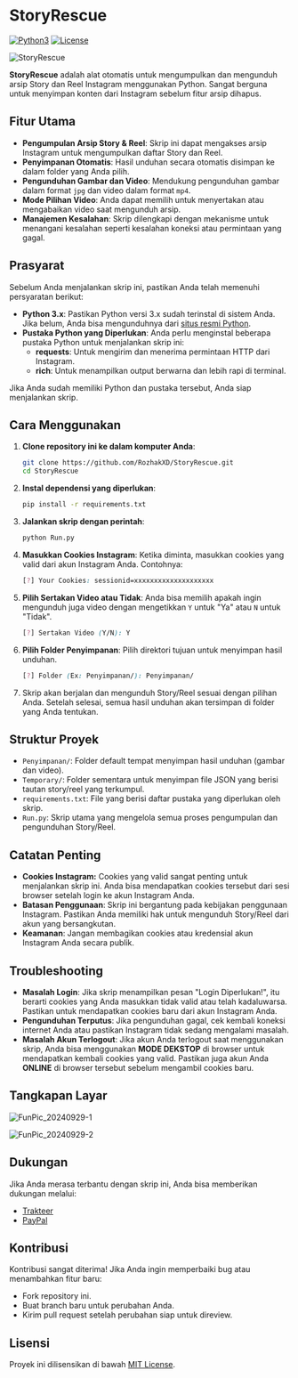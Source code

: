 # StoryRescue
[![Python3](https://img.shields.io/badge/Python-3.x-blue.svg)](https://www.python.org/)
[![License](https://img.shields.io/badge/License-MIT-green.svg)](https://opensource.org/licenses/MIT)

![StoryRescue](https://github.com/user-attachments/assets/43f40bb1-f8b2-4dbd-812a-1dbaaf46f23a)

**StoryRescue** adalah alat otomatis untuk mengumpulkan dan mengunduh arsip Story dan Reel Instagram menggunakan Python. Sangat berguna untuk menyimpan konten dari Instagram sebelum fitur arsip dihapus.

## Fitur Utama
- **Pengumpulan Arsip Story & Reel**: Skrip ini dapat mengakses arsip Instagram untuk mengumpulkan daftar Story dan Reel.
- **Penyimpanan Otomatis**: Hasil unduhan secara otomatis disimpan ke dalam folder yang Anda pilih.
- **Pengunduhan Gambar dan Video**: Mendukung pengunduhan gambar dalam format `jpg` dan video dalam format `mp4`.
- **Mode Pilihan Video**: Anda dapat memilih untuk menyertakan atau mengabaikan video saat mengunduh arsip.
- **Manajemen Kesalahan**: Skrip dilengkapi dengan mekanisme untuk menangani kesalahan seperti kesalahan koneksi atau permintaan yang gagal.

## Prasyarat
Sebelum Anda menjalankan skrip ini, pastikan Anda telah memenuhi persyaratan berikut:

- **Python 3.x**: Pastikan Python versi 3.x sudah terinstal di sistem Anda. Jika belum, Anda bisa mengunduhnya dari [situs resmi Python](https://www.python.org/downloads/).
- **Pustaka Python yang Diperlukan**: Anda perlu menginstal beberapa pustaka Python untuk menjalankan skrip ini:
    - **requests**: Untuk mengirim dan menerima permintaan HTTP dari Instagram.
    - **rich**: Untuk menampilkan output berwarna dan lebih rapi di terminal.

Jika Anda sudah memiliki Python dan pustaka tersebut, Anda siap menjalankan skrip.

## Cara Menggunakan
1. **Clone repository ini ke dalam komputer Anda**:
    ```bash
    git clone https://github.com/RozhakXD/StoryRescue.git
    cd StoryRescue
    ```
2. **Instal dependensi yang diperlukan**:
    ```bash
    pip install -r requirements.txt
    ```
3. **Jalankan skrip dengan perintah**:
    ```bash
    python Run.py
    ```
4. **Masukkan Cookies Instagram**: Ketika diminta, masukkan cookies yang valid dari akun Instagram Anda. Contohnya:
    ```css
    [?] Your Cookies: sessionid=xxxxxxxxxxxxxxxxxxxx
    ```
5. **Pilih Sertakan Video atau Tidak**: Anda bisa memilih apakah ingin mengunduh juga video dengan mengetikkan `Y` untuk "Ya" atau `N` untuk "Tidak".
    ```css
    [?] Sertakan Video (Y/N): Y
    ```
6. **Pilih Folder Penyimpanan**: Pilih direktori tujuan untuk menyimpan hasil unduhan.
    ```css
    [?] Folder (Ex: Penyimpanan/): Penyimpanan/
    ```
7. Skrip akan berjalan dan mengunduh Story/Reel sesuai dengan pilihan Anda. Setelah selesai, semua hasil unduhan akan tersimpan di folder yang Anda tentukan.

## Struktur Proyek
- `Penyimpanan/`: Folder default tempat menyimpan hasil unduhan (gambar dan video).
- `Temporary/`: Folder sementara untuk menyimpan file JSON yang berisi tautan story/reel yang terkumpul.
- `requirements.txt`: File yang berisi daftar pustaka yang diperlukan oleh skrip.
- `Run.py`: Skrip utama yang mengelola semua proses pengumpulan dan pengunduhan Story/Reel.

## Catatan Penting
- **Cookies Instagram:** Cookies yang valid sangat penting untuk menjalankan skrip ini. Anda bisa mendapatkan cookies tersebut dari sesi browser setelah login ke akun Instagram Anda.
- **Batasan Penggunaan**: Skrip ini bergantung pada kebijakan penggunaan Instagram. Pastikan Anda memiliki hak untuk mengunduh Story/Reel dari akun yang bersangkutan.
- **Keamanan**: Jangan membagikan cookies atau kredensial akun Instagram Anda secara publik.

## Troubleshooting
- **Masalah Login**: Jika skrip menampilkan pesan "Login Diperlukan!", itu berarti cookies yang Anda masukkan tidak valid atau telah kadaluwarsa. Pastikan untuk mendapatkan cookies baru dari akun Instagram Anda.
- **Pengunduhan Terputus**: Jika pengunduhan gagal, cek kembali koneksi internet Anda atau pastikan Instagram tidak sedang mengalami masalah.
- **Masalah Akun Terlogout**: Jika akun Anda terlogout saat menggunakan skrip, Anda bisa menggunakan **MODE DEKSTOP** di browser untuk mendapatkan kembali cookies yang valid. Pastikan juga akun Anda **ONLINE** di browser tersebut sebelum mengambil cookies baru.

## Tangkapan Layar
![FunPic_20240929-1](https://github.com/user-attachments/assets/775f3ae9-7f42-4c8d-988a-cbf58b574bf6)

![FunPic_20240929-2](https://github.com/user-attachments/assets/aed17e72-a6e6-4818-ae07-0b934841f8f1)

## Dukungan
Jika Anda merasa terbantu dengan skrip ini, Anda bisa memberikan dukungan melalui:

- [Trakteer](https://trakteer.id/rozhak_official/tip)
- [PayPal](https://paypal.me/rozhak9)

## Kontribusi
Kontribusi sangat diterima! Jika Anda ingin memperbaiki bug atau menambahkan fitur baru:
- Fork repository ini.
- Buat branch baru untuk perubahan Anda.
- Kirim pull request setelah perubahan siap untuk direview.

## Lisensi
Proyek ini dilisensikan di bawah [MIT License](https://github.com/RozhakXD/StoryRescue?tab=MIT-1-ov-file).
